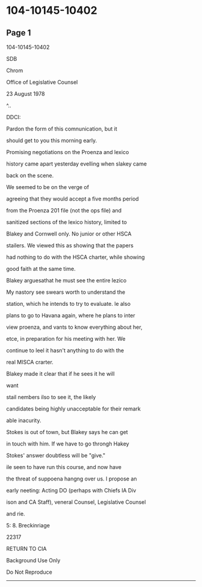 # 104-10145-10402

## Page 1

104-10145-10402

SDB

Chrom

Office of Legislative Counsel

23 August 1978

^..

DDCI:

Pardon the form of this comnunication, but it

should get to you this morning early.

Promising negotiations on the Proenza and lexico

history came apart yesterday evelling when slakey came

back on the scene.

We seemed to be on the verge of

agreeing that they would accept a five months period

from the Proenza 201 file (not the ops file) and

sanitized sections of the lexico history, limited to

Blakey and Cornwell only. No junior or other HSCA

stailers. We viewed this as showing that the papers

had nothing to do with the HSCA charter, while showing

good faith at the same time.

Blakey arguesathat he must see the entire lezico

My nastory see swears worth to understand the

station, which he intends to try to evaluate. le also

plans to go to Havana again, where he plans to inter

view proenza, and vants to know everything about her,

etce, in preparation for his meeting with her. We

continue to leel it hasn't anything to do with the

real MISCA crarter.

Blakey made it clear that if he sees it he will

want

stail nembers ilso to see it, the likely

candidates being highly unacceptable for their remark

able inacurity.

Stokes is out of town, but Blakey says he can get

in touch with him. If we have to go throngh Hakey

Stokes' answer doubtless will be "give."

ile seen to have run this course, and now have

the threat of suppoena hangng over us. I propose an

early neeting: Acting DO (perhaps with Chiefs IA Div

ison and CA Staff), veneral Counsel, Legislative Counsel

and rie.

5: 8. Breckinriage

22317

RETURN TO CIA

Background Use Only

Do Not Reproduce

---

